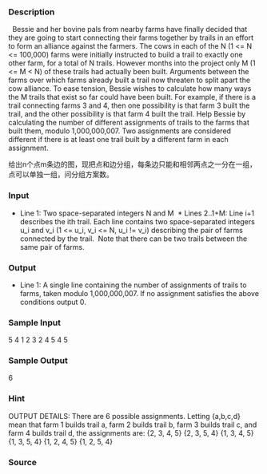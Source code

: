 
### Description
  Bessie and her bovine pals from nearby farms have finally decided that they are going to start connecting their farms together by trails in an effort to form an alliance against the farmers. The cows in each of the N (1 <= N <= 100,000) farms were initially instructed to build a trail to exactly one other farm, for a total of N trails. However months into the project only M (1 <= M < N) of these trails had actually been built. Arguments between the farms over which farms already built a trail now threaten to split apart the cow alliance. To ease tension, Bessie wishes to calculate how many ways the M trails that exist so far could have been built. For example, if there is a trail connecting farms 3 and 4, then one possibility is that farm 3 built the trail, and the other possibility is that farm 4 built the trail. Help Bessie by calculating the number of different assignments of trails to the farms that built them, modulo 1,000,000,007. Two assignments are considered different if there is at least one trail built by a different farm in each assignment. 

给出n个点m条边的图，现把点和边分组，每条边只能和相邻两点之一分在一组，点可以单独一组，问分组方案数。
### Input
* Line 1: Two space-separated integers N and M
 * Lines 2..1+M: Line i+1 describes the ith trail. Each line contains two space-separated integers u_i and v_i (1 <= u_i, v_i <= N, u_i != v_i) describing the pair of farms connected by the trail.  Note that there can be two trails between the same pair of farms. 
### Output
* Line 1: A single line containing the number of assignments of trails to farms, taken modulo 1,000,000,007. If no assignment satisfies the above conditions output 0.
### Sample Input
5 4 
1 2
 3 2
 4 5
 4 5
### Sample Output
 6 
### Hint
OUTPUT DETAILS: There are 6 possible assignments. Letting {a,b,c,d} mean that farm 1 builds trail a, farm 2 builds trail b, farm 3 builds trail c, and farm 4 builds trail d, the assignments are: {2, 3, 4, 5} {2, 3, 5, 4} {1, 3, 4, 5} {1, 3, 5, 4} {1, 2, 4, 5} {1, 2, 5, 4} 
### Source
